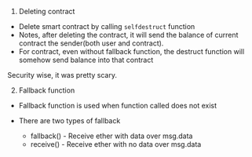 1. Deleting contract

- Delete smart contract by calling `selfdestruct` function
- Notes, after deleting the contract, it will send the balance of current contract
  the sender(both user and contract).
- For contract, even without fallback function, the destruct function will somehow send balance into that contract

Security wise, it was pretty scary.

2. Fallback function

- Fallback function is used when function called does not exist

- There are two types of fallback

  - fallback() - Receive ether with data over msg.data
  - receive() - Receive ether with no data over msg.data
